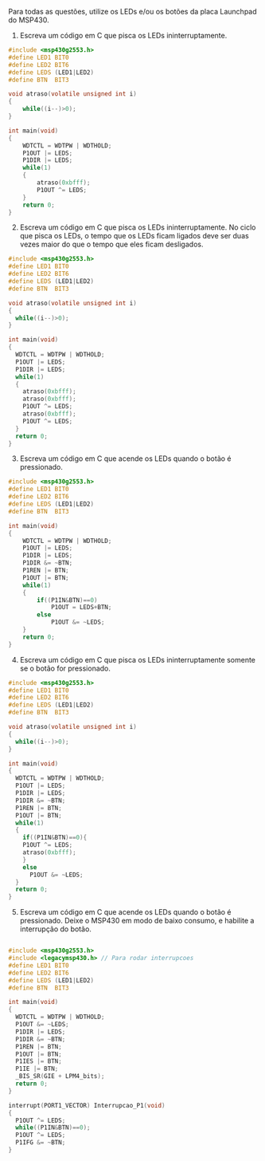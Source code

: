 Para todas as questões, utilize os LEDs e/ou os botões da placa Launchpad do MSP430.

1. Escreva um código em C que pisca os LEDs ininterruptamente.

```C
#include <msp430g2553.h>
#define LED1 BIT0
#define LED2 BIT6
#define LEDS (LED1|LED2)
#define BTN  BIT3

void atraso(volatile unsigned int i)
{
	while((i--)>0);
}

int main(void)
{
	WDTCTL = WDTPW | WDTHOLD;
	P1OUT |= LEDS;
	P1DIR |= LEDS;
	while(1)
	{
		atraso(0xbfff);
		P1OUT ^= LEDS;
	}
	return 0;
}

```

2. Escreva um código em C que pisca os LEDs ininterruptamente. No ciclo que pisca os LEDs, o tempo que os LEDs ficam ligados deve ser
duas vezes maior do que o tempo que eles ficam desligados.

```C
#include <msp430g2553.h>
#define LED1 BIT0
#define LED2 BIT6
#define LEDS (LED1|LED2)
#define BTN  BIT3

void atraso(volatile unsigned int i)
{
  while((i--)>0);
}

int main(void)
{
  WDTCTL = WDTPW | WDTHOLD;
  P1OUT |= LEDS;
  P1DIR |= LEDS;
  while(1)
  {
    atraso(0xbfff);
    atraso(0xbfff);
    P1OUT ^= LEDS;
    atraso(0xbfff);
    P1OUT ^= LEDS;    
  }
  return 0;
}

```

3. Escreva um código em C que acende os LEDs quando o botão é pressionado.


```C
#include <msp430g2553.h>
#define LED1 BIT0
#define LED2 BIT6
#define LEDS (LED1|LED2)
#define BTN  BIT3

int main(void)
{
	WDTCTL = WDTPW | WDTHOLD;
	P1OUT |= LEDS;
	P1DIR |= LEDS;
	P1DIR &= ~BTN;
	P1REN |= BTN;
	P1OUT |= BTN;
	while(1)
	{
		if((P1IN&BTN)==0)
			P1OUT = LEDS+BTN;
		else
			P1OUT &= ~LEDS;
	}
	return 0;
}

```

4. Escreva um código em C que pisca os LEDs ininterruptamente somente se o botão for pressionado.

```C
#include <msp430g2553.h>
#define LED1 BIT0
#define LED2 BIT6
#define LEDS (LED1|LED2)
#define BTN  BIT3

void atraso(volatile unsigned int i)
{
  while((i--)>0);
}

int main(void)
{
  WDTCTL = WDTPW | WDTHOLD;
  P1OUT |= LEDS;
  P1DIR |= LEDS;
  P1DIR &= ~BTN;
  P1REN |= BTN;
  P1OUT |= BTN;
  while(1)
  {
    if((P1IN&BTN)==0){
    P1OUT ^= LEDS; 
    atraso(0xbfff);
    }
    else
      P1OUT &= ~LEDS;
  }
  return 0;
}

```

5. Escreva um código em C que acende os LEDs quando o botão é pressionado. Deixe o MSP430 em modo de baixo consumo, e habilite a 
interrupção do botão.

```C

#include <msp430g2553.h>
#include <legacymsp430.h> // Para rodar interrupcoes
#define LED1 BIT0
#define LED2 BIT6
#define LEDS (LED1|LED2)
#define BTN  BIT3

int main(void)
{
  WDTCTL = WDTPW | WDTHOLD;
  P1OUT &= ~LEDS;
  P1DIR |= LEDS;
  P1DIR &= ~BTN;
  P1REN |= BTN;
  P1OUT |= BTN;
  P1IES |= BTN;
  P1IE |= BTN;
  _BIS_SR(GIE + LPM4_bits);
  return 0;
}

interrupt(PORT1_VECTOR) Interrupcao_P1(void)
{
  P1OUT ^= LEDS;
  while((P1IN&BTN)==0);
  P1OUT ^= LEDS;
  P1IFG &= ~BTN;
}

```

